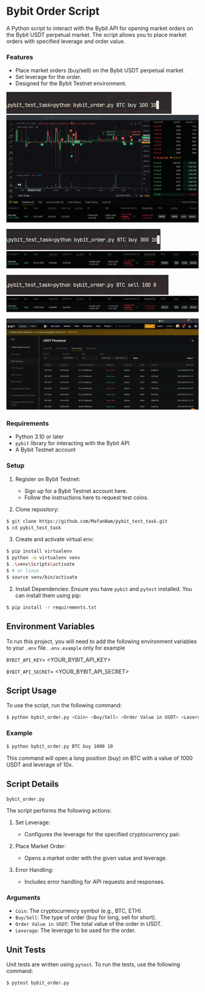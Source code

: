 # Bybit Order Script

A Python script to interact with the Bybit API for opening market orders on the Bybit USDT perpetual market. The script
allows you to place market orders with specified leverage and order value.

### Features

- Place market orders (buy/sell) on the Bybit USDT perpetual market.
- Set leverage for the order.
- Designed for the Bybit Testnet environment.

![run1](https://raw.githubusercontent.com/MafanNam/pybit_test_task/main/assets/run1.png)
![order1](https://raw.githubusercontent.com/MafanNam/pybit_test_task/main/assets/order1.png)

![run2](https://raw.githubusercontent.com/MafanNam/pybit_test_task/main/assets/run2.png)
![order2](https://raw.githubusercontent.com/MafanNam/pybit_test_task/main/assets/order2.png)

![run3](https://raw.githubusercontent.com/MafanNam/pybit_test_task/main/assets/run3.png)
![order3](https://raw.githubusercontent.com/MafanNam/pybit_test_task/main/assets/order3.png)

![all_orders](https://raw.githubusercontent.com/MafanNam/pybit_test_task/main/assets/all_orders.png)

### Requirements

- Python 3.10 or later
- `pybit` library for interacting with the Bybit API
- A Bybit Testnet account

### Setup

1. Register on Bybit Testnet:
    - Sign up for a Bybit Testnet account here.
    - Follow the instructions here to request test coins.

2. Clone repository:

```bash
$ git clone https://github.com/MafanNam/pybit_test_task.git
$ cd pybit_test_task
```

3. Create and activate virtual env:

```bash
$ pip install virtualenv
$ python -m virtualenv venv
$ .\venv\Scripts\activate
$ # or linux
$ source venv/bin/activate
```

2. Install Dependencies:
   Ensure you have `pybit` and `pytest` installed. You can install them using pip:

```bash
$ pip install -r requirements.txt
```

## Environment Variables

To run this project, you will need to add the following environment variables to your `.env` file.
`.env.example` only for example

`BYBIT_API_KEY`= <YOUR_BYBIT_API_KEY>

`BYBIT_API_SECRET`= <YOUR_BYBIT_API_SECRET>

## Script Usage

To use the script, run the following command:

```bash
$ python bybit_order.py <Coin> <Buy/Sell> <Order Value in USDT> <Leverage>
```

### Example

```bash
$ python bybit_order.py BTC buy 1000 10
```

This command will open a long position (buy) on BTC with a value of 1000 USDT and leverage of 10x.

## Script Details

`bybit_order.py`

The script performs the following actions:

1. Set Leverage:
    - Configures the leverage for the specified cryptocurrency pair.

2. Place Market Order:
    - Opens a market order with the given value and leverage.

3. Error Handling:
    - Includes error handling for API requests and responses.

### Arguments

- `Coin`: The cryptocurrency symbol (e.g., BTC, ETH).
- `Buy/Sell`: The type of order (buy for long, sell for short).
- `Order Value in USDT`: The total value of the order in USDT.
- `Leverage`: The leverage to be used for the order.

## Unit Tests

Unit tests are written using `pytest`. To run the tests, use the following command:

```bash
$ pytest bybit_order.py
```